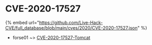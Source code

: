 # CVE-2020-17527
{% embed url="https://github.com/Live-Hack-CVE/full_database/blob/main/cves/2020/CVE-2020-17527.json" %}

* forse01 ~> [CVE-2020-17527-Tomcat](https://www.alice-snow.ru/2020/database/cve-2020-17527/cve-2020-17527-tomcat-forse01)